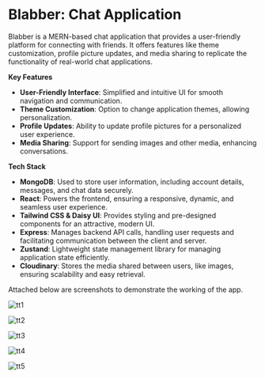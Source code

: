 # Blabber: Chat Application

Blabber is a MERN-based chat application that provides a user-friendly platform for connecting with friends. It offers features like theme customization, profile picture updates, and media sharing to replicate the functionality of real-world chat applications.

**Key Features**

- **User-Friendly Interface**: Simplified and intuitive UI for smooth navigation and communication.  
- **Theme Customization**: Option to change application themes, allowing personalization.  
- **Profile Updates**: Ability to update profile pictures for a personalized user experience.  
- **Media Sharing**: Support for sending images and other media, enhancing conversations.  

**Tech Stack**  

- **MongoDB**: Used to store user information, including account details, messages, and chat data securely.  
- **React**: Powers the frontend, ensuring a responsive, dynamic, and seamless user experience.  
- **Tailwind CSS & Daisy UI**: Provides styling and pre-designed components for an attractive, modern UI.  
- **Express**: Manages backend API calls, handling user requests and facilitating communication between the client and server.  
- **Zustand**: Lightweight state management library for managing application state efficiently.  
- **Cloudinary**: Stores the media shared between users, like images, ensuring scalability and easy retrieval.

Attached below are screenshots to demonstrate the working of the app.

![tt1](https://github.com/user-attachments/assets/158508c5-8c93-4f5f-a454-5bd055beb544)


![tt2](https://github.com/user-attachments/assets/023f6665-78a5-4079-9b0e-2d296fa31f59)



![tt3](https://github.com/user-attachments/assets/723e429e-f536-46bf-b61c-517ec8522c39)



  
![tt4](https://github.com/user-attachments/assets/7bc519bc-d9f9-4578-b82f-7710b94cd408)



![tt5](https://github.com/user-attachments/assets/b132dfb4-6326-4ec1-ad54-649a96411155)

